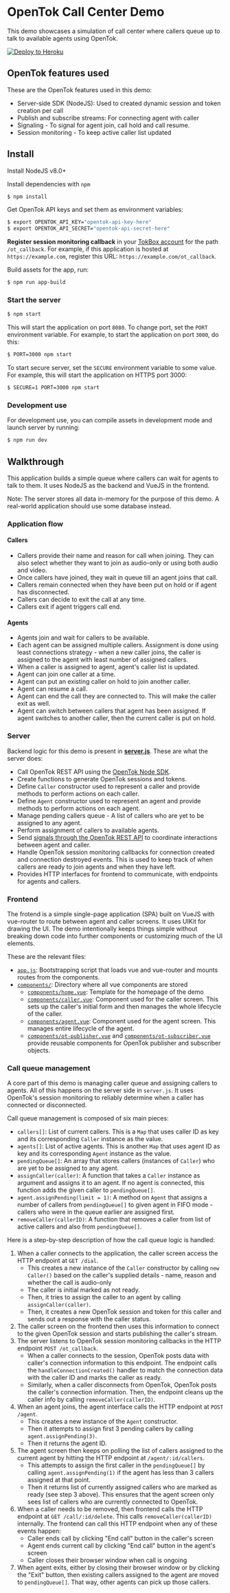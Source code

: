 # OpenTok Call Center Demo

This demo showcases a simulation of call center where callers queue up to talk to available agents using OpenTok.

[![Deploy to Heroku](https://www.herokucdn.com/deploy/button.svg)](https://heroku.com/deploy?template=https://github.com/kaustavdm/opentok-call-center-demo)

## OpenTok features used

These are the OpenTok features used in this demo:

- Server-side SDK (NodeJS): Used to created dynamic session and token creation per call
- Publish and subscribe streams: For connecting agent with caller
- Signaling - To signal for agent join, call hold and call resume.
- Session monitoring - To keep active caller list updated

## Install

Install NodeJS v8.0+

Install dependencies with `npm`

```sh
$ npm install
```

Get OpenTok API keys and set them as environment variables:

```sh
$ export OPENTOK_API_KEY="opentok-api-key-here"
$ export OPENTOK_API_SECRET="opentok-api-secret-here"
```

**Register session monitoring callback** in your [TokBox account](https://tokbox.com/account) for the path `/ot_callback`. For example, if this application is hosted at `https://example.com`, register this URL: `https://example.com/ot_callback`.

Build assets for the app, run:

```sh
$ npm run app-build
```

### Start the server

```sh
$ npm start
```

This will start the application on port `8080`. To change port, set the `PORT` environment variable. For example, to start the application on port `3000`, do this:

```sh
$ PORT=3000 npm start
```

To start secure server, set the `SECURE` environment variable to some value. For example, this will start the application on HTTPS port 3000:

```sh
$ SECURE=1 PORT=3000 npm start
```

### Development use

For development use, you can compile assets in development mode and launch server by running:

```sh
$ npm run dev
```

## Walkthrough

This application builds a simple queue where callers can wait for agents to talk to them. It uses NodeJS as the backend and VueJS in the frontend.

Note: The server stores all data in-memory for the purpose of this demo. A real-world application should use some database instead.

### Application flow

#### Callers

- Callers provide their name and reason for call when joining. They can also select whether they want to join as audio-only or using both audio and video.
- Once callers have joined, they wait in queue till an agent joins that call.
- Callers remain connected when they have been put on hold or if agent has disconnected.
- Callers can decide to exit the call at any time.
- Callers exit if agent triggers call end.

#### Agents

- Agents join and wait for callers to be available.
- Each agent can be assigned multiple callers. Assignment is done using least connections strategy - when a new caller joins, the caller is assigned to the agent with least number of assigned callers.
- When a caller is assigned to agent, agent's caller list is updated.
- Agent can join one caller at a time.
- Agent can put an existing caller on hold to join another caller.
- Agent can resume a call.
- Agent can end the call they are connected to. This will make the caller exit as well.
- Agent can switch between callers that agent has been assigned. If agent switches to another caller, then the current caller is put on hold.

### Server

Backend logic for this demo is present in [**server.js**](server.js). These are what the server does:

- Call OpenTok REST API using the [OpenTok Node SDK](https://tokbox.com/developer/sdks/node/).
- Create functions to generate OpenTok sessions and tokens.
- Define `Caller` constructor used to represent a caller and provide methods to perform actions on each caller.
- Define `Agent` constructor used to represent an agent and provide methods to perform actions on each agent.
- Manage pending callers queue - A list of callers who are yet to be assigned to any agent.
- Perform assignment of callers to available agents.
- Send [signals through the OpenTok REST API](https://tokbox.com/developer/guides/signaling/rest/) to coordinate interactions between agent and caller.
- Handle OpenTok session monitoring callbacks for connection created and connection destroyed events. This is used to keep track of when callers are ready to join agents and when they have left.
- Provides HTTP interfaces for frontend to communicate, with endpoints for agents and callers.

### Frontend

The frotend is a simple single-page application (SPA) built on VueJS with vue-router to route between agent and caller screens. It uses UIKit for drawing the UI. The demo intentionally keeps things simple without breaking down code into further components or customizing much of the UI elements.

These are the relevant files:

- [`app.js`](app.js): Bootstrapping script that loads vue and vue-router and mounts routes from the components.
- [`components/`](components): Directory where all vue components are stored
  - [`components/home.vue`](components/home.vue): Template for the homepage of the demo
  - [`components/caller.vue`](components/caller.vue): Component used for the caller screen. This sets up the caller's initial form and then manages the whole lifecycle of the caller.
  - [`components/agent.vue`](components/agent.vue): Component used for the agent screen. This manages entire lifecycle of the agent.
  - [`components/ot-publisher.vue`](components/ot-publisher.vue) and [`components/ot-subscriber.vue`](components/ot-subscriber.vue) provide reusable components for OpenTok publisher and subscriber objects.

### Call queue management

A core part of this demo is managing caller queue and assigning callers to agents. All of this happens on the server side in `server.js`. It uses OpenTok's session monitoring to reliably determine when a caller has connected or disconnected.

Call queue management is composed of six main pieces:

- `callers[]`: List of current callers. This is a `Map` that uses caller ID as key and its corresponding `Caller` instance as the value.
- `agents[]`: List of active agents. This is another `Map` that uses agent ID as key and its corresponding `Agent` instance as the value.
- `pendingQueue[]`: An array that stores callers (instances of `Caller`) who are yet to be assigned to any agent.
- `assignCaller(caller)`: A function that takes a `Caller` instance as argument and assigns it to an agent. If no agent is connected, this function adds the given caller to `pendingQueue[]`.
- `agent.assignPending(limit = 1)`: A method on `Agent` that assigns a number of callers from `pendingQueue[]` to given agent in FIFO mode - callers who were in the queue earlier are assigned first.
- `removeCaller(callerID)`: A function that removes a caller from list of active callers and also from `pendingQueue[]`.

Here is a step-by-step description of how the call queue logic is handled:

1. When a caller connects to the application, the caller screen access the HTTP endpoint at `GET /dial`.
    - This creates a new instance of the `Caller` constructor by calling `new Caller()` based on the caller's supplied details - name, reason and whether the call is audio-only
    - The caller is initial marked as not ready.
    - Then, it tries to assign the caller to an agent by calling `assignCaller(caller)`.
    - Then, it creates a new OpenTok session and token for this caller and sends out a response with the caller status.
2. The caller screen on the frontend then uses this information to connect to the given OpenTok session and starts publishing the caller's stream.
3. The server listens to OpenTok session monitoring callbacks in the HTTP endpoint `POST /ot_callback`.
   - When a caller connects to the session, OpenTok posts data with caller's connection information to this endpoint. The endpoint calls the `handleConnectionCreated()` handler to match the connection data with the caller ID and marks the caller as ready.
   - Similarly, when a caller disconnects from OpenTok, OpenTok posts the caller's connection information. Then, the endpoint cleans up the caller info by calling `removeCaller(callerID)`.
4. When an agent joins, the agent interface calls the HTTP endpoint at `POST /agent`.
    - This creates a new instance of the `Agent` constructor.
    - Then it attempts to assign first 3 pending callers by calling `agent.assignPending(3)`.
    - Then it returns the agent ID.
5. The agent screen then keeps on polling the list of callers assigned to the current agent by hitting the HTTP endpoint at `/agent/:id/callers`.
    - This attempts to assign the first caller in the `pendingQueue[]` by calling `agent.assignPending(1)` if the agent has less than 3 callers assigned at that point.
    - Then it returns list of currently assigned callers who are marked as ready (see step 3 above). This ensures that the agent screen only sees list of callers who are currently connected to OpenTok.
6. When a caller needs to be removed, then frontend calls the HTTP endpoint at `GET /call/:id/delete`. This calls `removeCaller(callerID)` internally. The frontend can call this HTTP endpoint when any of these events happen:
    - Caller ends call by clicking "End call" button in the caller's screen
    - Agent ends current call by clicking "End call" button in the agent's screen
    - Caller closes their browser window when call is ongoing
7. When agent exits, either by closing their browser window or by clicking the "Exit" button, then existing callers assigned to the agent are moved to `pendingQueue[]`. That way, other agents can pick up those callers.

